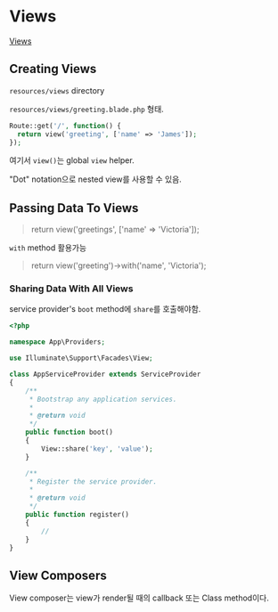 # Views

[Views](https://laravel.com/docs/5.3/views)

## Creating Views

`resources/views` directory

`resources/views/greeting.blade.php` 형태.

```php
Route::get('/', function() {
  return view('greeting', ['name' => 'James']);
});
```

여기서 `view()`는 global `view` helper.

"Dot" notation으로 nested view를 사용할 수 있음.

## Passing Data To Views

> return view('greetings', ['name' => 'Victoria']);

`with` method 활용가능

> return view('greeting')->with('name', 'Victoria');


### Sharing Data With All Views

service provider's `boot` method에 `share`를 호출해야함.

```php
<?php

namespace App\Providers;

use Illuminate\Support\Facades\View;

class AppServiceProvider extends ServiceProvider
{
    /**
     * Bootstrap any application services.
     *
     * @return void
     */
    public function boot()
    {
        View::share('key', 'value');
    }

    /**
     * Register the service provider.
     *
     * @return void
     */
    public function register()
    {
        //
    }
}
```

## View Composers

View composer는 view가 render될 때의 callback 또는 Class method이다.

